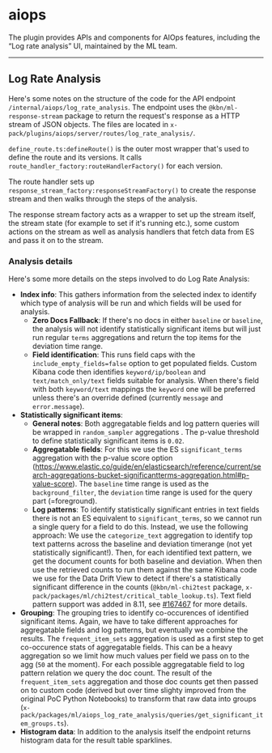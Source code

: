 # aiops

The plugin provides APIs and components for AIOps features, including the “Log rate analysis” UI, maintained by the ML team.

---

## Log Rate Analysis

Here's some notes on the structure of the code for the API endpoint `/internal/aiops/log_rate_analysis`. The endpoint uses the `@kbn/ml-response-stream` package to return the request's response as a HTTP stream of JSON objects. The files are located in `x-pack/plugins/aiops/server/routes/log_rate_analysis/`.

`define_route.ts:defineRoute()` is the outer most wrapper that's used to define the route and its versions. It calls `route_handler_factory:routeHandlerFactory()` for each version.

The route handler sets up `response_stream_factory:responseStreamFactory()` to create the response stream and then walks through the steps of the analysis.

The response stream factory acts as a wrapper to set up the stream itself, the stream state (for example to set if it's running etc.), some custom actions on the stream as well as analysis handlers that fetch data from ES and pass it on to the stream.

### Analysis details

Here's some more details on the steps involved to do Log Rate Analysis:

- **Index info**: This gathers information from the selected index to identify which type of analysis will be run and which fields will be used for analysis.
  - **Zero Docs Fallback**: If there's no docs in either `baseline` or `baseline`, the analysis will not identify statistically significant items but will just run regular `terms` aggregations and return the top items for the deviation time range.
  - **Field identification**: This runs field caps with the `include_empty_fields=false` option to get populated fields. Custom Kibana code then identifies `keyword/ip/boolean` and `text/match_only/text` fields suitable for analysis. When there's field with both `keyword/text` mappings the `keyword` one will be preferred unless there's an override defined (currently `message` and `error.message`).
- **Statistically significant items**:
  - **General notes**: Both aggregatable fields and log pattern queries will be wrapped in `random_sampler` aggregations . The p-value threshold to define statistically significant items is `0.02`.
  - **Aggregatable fields**: For this we use the ES `significant_terms` aggregation with the p-value score option (https://www.elastic.co/guide/en/elasticsearch/reference/current/search-aggregations-bucket-significantterms-aggregation.html#p-value-score). The `baseline` time range is used as the `background_filter`, the `deviation` time range is used for the query part (=foreground).
  - **Log patterns**: To identify statistically significant entries in text fields there is not an ES equivalent to `significant_terms`, so we cannot run a single query for a field to do this. Instead, we use the following approach: We use the `categorize_text` aggregation to identify top text patterns across the baseline and deviation timerange (not yet statistically significant!). Then, for each identified text pattern, we get the document counts for both baseline and deviation. When then use the retrieved counts to run them against the same Kibana code we use for the Data Drift View to detect if there's a statistically significant difference in the counts (`@kbn/ml-chi2test` package, `x-pack/packages/ml/chi2test/critical_table_lookup.ts`). Text field pattern support was added in 8.11, see [#167467](https://github.com/elastic/kibana/issues/167467) for more details.
- **Grouping**: The grouping tries to identify co-occurences of identified significant items. Again, we have to take different approaches for aggregatable fields and log patterns, but eventually we combine the results. The `frequent_item_sets` aggregation is used as a first step to get co-occurence stats of aggregatable fields. This can be a heavy aggregation so we limit how much values per field we pass on to the agg (`50` at the moment). For each possible aggregatable field to log pattern relation we query the doc count. The result of the `frequent_item_sets` aggregation and those doc counts get then passed on to custom code (derived but over time slighty improved from the original PoC Python Notebooks) to transform that raw data into groups (`x-pack/packages/ml/aiops_log_rate_analysis/queries/get_significant_item_groups.ts`).
- **Histogram data**: In addition to the analysis itself the endpoint returns histogram data for the result table sparklines.
